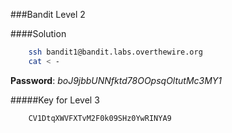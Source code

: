 ###Bandit Level 2

####Solution
```bash
	ssh bandit1@bandit.labs.overthewire.org
	cat < -
```
**Password**: *boJ9jbbUNNfktd78OOpsqOltutMc3MY1*


#####Key for Level 3
```
	CV1DtqXWVFXTvM2F0k09SHz0YwRINYA9
```
